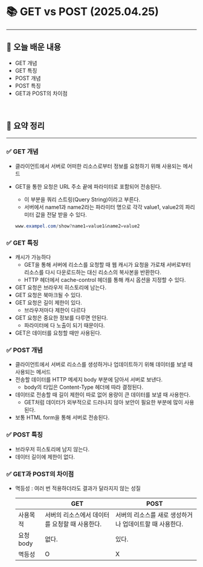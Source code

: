 # 📚 GET vs POST (2025.04.25)
___

## 🌟 오늘 배운 내용
- GET 개념
- GET 특징
- POST 개념
- POST 특징
- GET과 POST의 차이점

<br/>


## 🔎 요약 정리

___

### ✅ GET 개념

- 클라이언트에서 서버로 어떠한 리소스로부터 정보를 요청하기 위해 사용되는 메서드
- GET을 통한 요청은 URL 주소 끝에 파라미터로 포함되어 전송된다.
    - 이 부분을 쿼리 스트링(Query String)이라고 부른다.
    - 서버에서 name1과 name2라는 파라미터 명으로 각각 value1, value2의 파리미터 값을 전달 받을 수 있다.

    ```java
    www.exampel.com/show?name1=value1&name2=value2
    ```


### ✅ GET 특징

- 캐시가 가능하다
    - GET을 통해 서버에 리소스를 요청할 때 웹 캐시가 요청을 가로채 서버로부터 리소스를 다시 다운로드하는 대신 리소스의 복사본을 반환한다.
    - HTTP 헤더에서 cache-control 헤더를 통해 캐시 옵션을 지정할 수 있다.
- GET 요청은 브라우저 히스토리에 남는다.
- GET 요청은 북마크될 수 있다.
- GET 요청은 길이 제한이 있다.
    - 브라우저마다 제한이 다르다
- GET 요청은 중요한 정보를 다루면 안된다.
    - 파라미터에 다 노출이 되기 때문이다.
- GET은 데이터를 요청할 때만 사용된다.


### ✅ POST 개념

- 클라이언트에서 서버로 리소스를 생성하거나 업데이트하기 위해 데이터를 보낼 때 사용되는 메서드
- 전송할 데이터를 HTTP 메세지 body 부분에 담아서 서버로 보낸다.
    - body의 타입은 Content-Type 헤더에 따라 결정된다.
- 데이터로 전송할 때 길이 제한이 따로 없어 용량이 큰 데이터를 보낼 때 사용한다.
    - GET처럼 데이터가 외부적으로 드러나지 않아 보안이 필요한 부분에 많이 사용된다.
- 보통 HTML form을 통해 서버로 전송된다.


### ✅ POST 특징

- 브라우저 히스토리에 남지 않는다.
- 데이터 길이에 제한이 없다.


### ✅ GET과 POST의 차이점

- 멱등성 : 여러 번 적용하더라도 결과가 달라지지 않는 성질

  |  | GET | POST |
  | --- | --- | --- |
  | 사용목적 | 서버의 리소스에서 데이터를 요청할 때 사용한다. | 서버의 리소스를 새로 생성하거나 업데이트할 때 사용한다. |
  | 요청 body  | 없다. | 있다. |
  | 멱등성 | O | X |